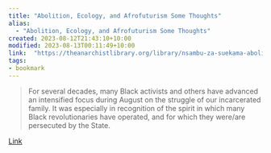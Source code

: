 ```yaml
---
title: "Abolition, Ecology, and Afrofuturism Some Thoughts"
alias:
  - "Abolition, Ecology, and Afrofuturism Some Thoughts"
created: 2023-08-12T21:43:10+10:00
modified: 2023-08-13T00:11:49+10:00
link:  "https://theanarchistlibrary.org/library/nsambu-za-suekama-abolition-ecology-and-afrofuturism"
tags:
- bookmark
---
```


> For several decades, many Black activists and others have advanced an intensified focus during August on the struggle of our incarcerated family. It was especially in recognition of the spirit in which many Black revolutionaries have operated, and for which they were/are persecuted by the State.

[Link](https://theanarchistlibrary.org/library/nsambu-za-suekama-abolition-ecology-and-afrofuturism)